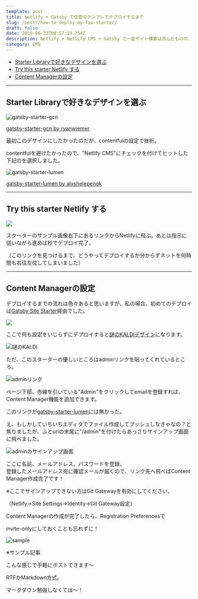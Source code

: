 ```yaml
---
template: post
title: Netlify + Gatsby で任意のテンプレでデプロイするまで
slug: /posts/how-to-deploy-my-fav-starter/
draft: false
date: 2019-06-22T08:57:19.254Z
description: Netlify + Netlify CMS + Gatsby で一度サイト構築は済んだものの、好みのデザインのテンプレでデプロイし直した備忘録。
category: CMS
---
```

- <a href="#1">Starter Libraryで好きなデザインを選ぶ</a>
- <a href="#2">Try this starter Netlify する</a>
- <a href="#3">Content Managerの設定</a>

- - -

<h2 id="#1"><a href="#Starter-Libraryで好きなデザインを選ぶ"></a>Starter Libraryで好きなデザインを選ぶ</h2>


![](/media/676a4064c65c6241491c7cec0fdfe45e.png "gatsby-starter-gcn")

[gatsby-starter-gcn by ryanwiemer](https://www.gatsbyjs.org/starters/ryanwiemer/gatsby-starter-gcn/)

最初このデザインにしたかったのだが、contentfulの設定で挫折。  

contentfulを避けたかったので、"Netlify CMS"にチェックを付けてヒットした下記のを選択しました。

![](/media/67579028d94db53a0e7cac5403204efa.png "gatsby-starter-lumen")

[gatsby-starter-lumen by alxshelepenok](https://www.gatsbyjs.org/starters/alxshelepenok/gatsby-starter-lumen/)

- - -

<h2 id="#2">Try this starter Netlify する</h2>

![](/media/trythisstarter.png)

スターターのサンプル画像右下にあるリンクからNetlifyに飛ぶ。あとは指示に従いながら進めば秒でデプロイ完了。

（このリンクを見つけるまで、どうやってデプロイするか分からずネットを何時間も右往左往してしまいました）

- - -

<h2 id="#3">Content Managerの設定</h2>

デプロイするまでの流れは色々あると思いますが、私の場合、初めてのデプロイは[Gatsby Site Starter](https://www.netlifycms.org/docs/start-with-a-template/)経由でした。

![](/media/スクリーンショット-2019-06-22-18.56.53.png)

ここで何も設定をいじらずにデプロイすると[謎のKALDIデザイン](https://www.gatsbyjs.org/starters/netlify-templates/gatsby-starter-netlify-cms/)になります。

![](/media/7b045e345369cdbae5e6d6b1035fb864.png "謎のKALDI")

ただ、このスターターの優しいところはadminリンクを貼ってくれているところ。

![](/media/スクリーンショット-2019-06-22-18.46.36.png "adminリンク")

ページ下部、赤線を引いている"Admin"をクリックしてemailを登録すれば、Content Manager機能を追加できます。

このリンクが[gatsby-starter-lumen](https://www.gatsbyjs.org/starters/alxshelepenok/gatsby-starter-lumen/)には無かった。  

え、もしかしていちいちエディタでファイル作成してプッシュしなきゃなの？と焦りましたが、ふとurlの末尾に"/admin"を付けたらあっさりサインアップ画面に飛べました。  

![adminのサインアップ画面](/media/スクリーンショット-2019-06-22-17.54.43.png)

ここに名前、メールアドレス、パスワードを登録。\
登録したメールアドレス宛に確認メールが届くので、リンク先へ飛べばContent Manager作成完了です！

※ここでサインアップできない方はGit Gatewayを有効にしてください。

（Netlify→Site Settings→Identity→Git Gateway設定）



Content Managerの作成が完了したら、Registration Preferencesで

invite-onlyにしておくことも忘れずに！

![](/media/スクリーンショット-2019-06-22-19.35.17.png "sample")

※サンプル記事

こんな感じで手軽にポストできます〜

RTFかMarkdown方式。

マークダウン勉強しなくては〜！
